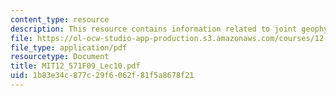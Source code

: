 ```yaml
---
content_type: resource
description: This resource contains information related to joint geophysical inversions.
file: https://ol-ocw-studio-app-production.s3.amazonaws.com/courses/12-571-near-surface-geophysical-imaging-fall-2009/1b83e34c877c29f6062f81f5a8678f21_MIT12_571F09_Lec10.pdf
file_type: application/pdf
resourcetype: Document
title: MIT12_571F09_Lec10.pdf
uid: 1b83e34c-877c-29f6-062f-81f5a8678f21
---
```


